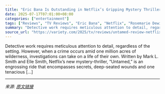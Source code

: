 ```yaml
---
title: "Eric Bana Is Outstanding in Netflix’s Gripping Mystery Thriller ‘Untamed’: TV Review"
date: 2025-07-17T07:01:00+08:00
categories: ["entertainment"]
tags: ["Reviews", "TV Reviews", "Eric Bana", "Netflix", "Rosemarie Dewitt", "Sam Neill", "Untamed"]
summary: "Detective work requires meticulous attention to detail, regardless of the setting. However, when a crime occurs amid one million acres of wilderness, investigations can take on a life of their own. Wr"
source_url: "https://variety.com/2025/tv/reviews/untamed-review-netflix-1236462751/"
---
```


Detective work requires meticulous attention to detail, regardless of the setting. However, when a crime occurs amid one million acres of wilderness, investigations can take on a life of their own. Written by Mark L. Smith and Elle Smith, Netflix&#8217;s new mystery-thriller, &#8220;Untamed,&#8221; is an engrossing ride that encompasses secrets, deep-seated wounds and one tenacious [&#8230;]

---

*来源: [原文链接](https://variety.com/2025/tv/reviews/untamed-review-netflix-1236462751/)*
